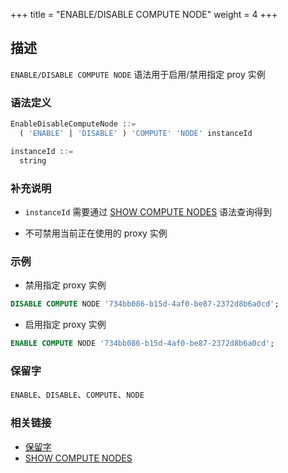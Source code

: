 +++
title = "ENABLE/DISABLE COMPUTE NODE"
weight = 4
+++

## 描述

`ENABLE/DISABLE COMPUTE NODE` 语法用于启用/禁用指定 proy 实例

### 语法定义

```sql
EnableDisableComputeNode ::=
  ( 'ENABLE' | 'DISABLE' ) 'COMPUTE' 'NODE' instanceId

instanceId ::=
  string
```

### 补充说明

- `instanceId` 需要通过 [SHOW COMPUTE NODES](/cn/reference/distsql/syntax/ral/circuit-breaker/show-compute-nodes/) 语法查询得到

- 不可禁用当前正在使用的 proxy 实例

### 示例

- 禁用指定 proxy 实例

```sql
DISABLE COMPUTE NODE '734bb086-b15d-4af0-be87-2372d8b6a0cd';
```

- 启用指定 proxy 实例

```sql
ENABLE COMPUTE NODE '734bb086-b15d-4af0-be87-2372d8b6a0cd';
```

### 保留字

`ENABLE`、`DISABLE`、`COMPUTE`、`NODE`

### 相关链接

- [保留字](/cn/reference/distsql/syntax/reserved-word/)
- [SHOW COMPUTE NODES](/cn/reference/distsql/syntax/ral/circuit-breaker/show-compute-nodes/)
